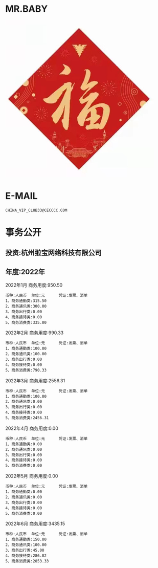 MR.BABY
======

![image](docs/image/loveF.jpg)

E-MAIL
======

```bash
CHINA_VIP_CLUB33@CECCCC.COM
```

事务公开
======

投资:杭州翋宝网络科技有限公司
---

年度:2022年 
---

2022年1月   商务用度:950.50
```bash
币种:人民币  单位:元      凭证:发票、消单
1、商务通勤类:315.50
2、商务通讯类:300.00
3、商务出行类:0.00
4、商务接待类:0.00
5、商务消费类:335.00
```

2022年2月   商务用度:990.33
```bash
币种:人民币  单位:元      凭证:发票、消单
1、商务通勤类:100.00
2、商务通讯类:100.00
3、商务出行类:0.00
4、商务接待类:0.00
5、商务消费类:790.33
```


2022年3月   商务用度:2556.31
```bash
币种:人民币  单位:元      凭证:发票、消单
1、商务通勤类:100.00
2、商务通讯类:0.00
3、商务出行类:0.00
4、商务接待类:0.00
5、商务消费类:2456.31
```
2022年4月   商务用度:0.00
```bash
币种:人民币  单位:元      凭证:发票、消单
1、商务通勤类:0.00
2、商务通讯类:0.00
3、商务出行类:0.00
4、商务接待类:0.00
5、商务消费类:0.00
```
2022年5月   商务用度:0.00
```bash
币种:人民币  单位:元      凭证:发票、消单
1、商务通勤类:0.00
2、商务通讯类:0.00
3、商务出行类:0.00
4、商务接待类:0.00
5、商务消费类:0.00
```
2022年6月   商务用度:3435.15
```bash
币种:人民币  单位:元      凭证:发票、消单
1、商务通勤类:150.00
2、商务通讯类:100.00
3、商务出行类:45.00
4、商务接待类:286.82
5、商务消费类:2853.33
```




































